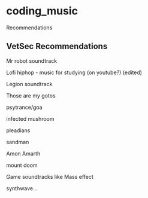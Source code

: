 # coding_music
Recommendations 

## VetSec Recommendations
Mr robot soundtrack

Lofi hiphop - music for studying (on youtube?) (edited) 

Legion soundtrack

Those are my gotos

psytrance/goa

infected mushroom

pleadians

sandman

Amon Amarth 

mount doom

Game soundtracks like Mass effect

synthwave... 
